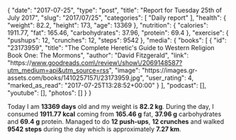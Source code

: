 {
    "date": "2017-07-25",
    "type": "post",
    "title": "Report for Tuesday 25th of July 2017",
    "slug": "2017\/07\/25",
    "categories": [
        "Daily report"
    ],
    "health": {
        "weight": 82.2,
        "height": 173,
        "age": 13369
    },
    "nutrition": {
        "calories": 1911.77,
        "fat": 165.46,
        "carbohydrates": 37.96,
        "protein": 69.4
    },
    "exercise": {
        "pushups": 12,
        "crunches": 12,
        "steps": 9542
    },
    "media": {
        "books": [
            {
                "id": "23173959",
                "title": "The Complete Heretic's Guide to Western Religion Book One: The Mormons",
                "author": "David Fitzgerald",
                "link": "https:\/\/www.goodreads.com\/review\/show\/2069148587?utm_medium=api&utm_source=rss",
                "image": "https:\/\/images.gr-assets.com\/books\/1410257157l\/23173959.jpg",
                "user_rating": 4,
                "marked_as_read": "2017-07-25T13:28:52+00:00"
            }
        ],
        "podcast": [],
        "youtube": [],
        "photos": []
    }
}

Today I am <strong>13369 days</strong> old and my weight is <strong>82.2 kg</strong>. During the day, I consumed <strong>1911.77 kcal</strong> coming from <strong>165.46 g</strong> fat, <strong>37.96 g</strong> carbohydrates and <strong>69.4 g</strong> protein. Managed to do <strong>12 push-ups</strong>, <strong>12 crunches</strong> and walked <strong>9542 steps</strong> during the day which is approximately <strong>7.27 km</strong>.